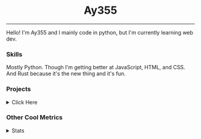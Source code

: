 <h1 align="center"><b>Ay355</b></h1>

---

Hello! I'm Ay355 and I mainly code in python, but I'm currently learning web dev.


### Skills

Mostly Python. Though I'm getting better at JavaScript, HTML, and CSS. And Rust because it's the new thing and it's fun.


### Projects

<details>
 <summary>Click Here</summary>
<br>

 This is probably out of date

[Standle](https://discord.com/oauth2/authorize?client_id=810345494223781899&scope=bot&permissions=8)
 - A multipurpose discord bot for your discord server. Has useful and fun commands for you to mess around with. Made with [discord.py](https://www.github.com/Rapptz/discord.py).

[RoboAy355](https://github.com/Ay-355/RoboAy355)
 - A personal discord bot that I use for random things.

[Asyncdictionary](https://github.com/Ay-355/asyncdictionary)
 - An async wrapper for the freedictionaryAPI. See the README for more info.

 
That's pretty much it, other stuff is closed-source.
 
</details>


### Other Cool Metrics


<details>
<summary>Stats</summary>
<br>
 
<a href="https://github.com/Ay-355">
 <img align="center" src="https://github-readme-stats.vercel.app/api?username=Ay-355&theme=tokyonight&show_icons=true&count_private=true&hide_border=true" />
</a><a href="https://github.com/Ay-355">
  <img align="center" src="https://github-readme-stats.vercel.app/api/top-langs/?username=Ay-355&hide=toml,yaml,cmake&layout=compact&langs_count=8&theme=tokyonight&hide_border=true" />
</a>

 
&nbsp; <!-- Space character to put some space between the different stat types. -->

 
<!--START_SECTION:waka-->
**🐱 My GitHub Data** 

> 🏆 552 Contributions in the Year 2021
 > 
> 📦 1.4 kB Used in GitHub's Storage 
 > 
> 🚫 Not Opted to Hire
 > 
> 📜 13 Public Repositories 
 > 
> 🔑 2 Private Repositories  
 > 
**I'm an Early 🐤** 

```text
🌞 Morning    16 commits     █░░░░░░░░░░░░░░░░░░░░░░░░   5.95% 
🌆 Daytime    121 commits    ███████████░░░░░░░░░░░░░░   44.98% 
🌃 Evening    126 commits    ███████████░░░░░░░░░░░░░░   46.84% 
🌙 Night      6 commits      ░░░░░░░░░░░░░░░░░░░░░░░░░   2.23%

```
📅 **I'm Most Productive on Monday** 

```text
Monday       47 commits     ████░░░░░░░░░░░░░░░░░░░░░   17.47% 
Tuesday      29 commits     ██░░░░░░░░░░░░░░░░░░░░░░░   10.78% 
Wednesday    25 commits     ██░░░░░░░░░░░░░░░░░░░░░░░   9.29% 
Thursday     43 commits     ████░░░░░░░░░░░░░░░░░░░░░   15.99% 
Friday       45 commits     ████░░░░░░░░░░░░░░░░░░░░░   16.73% 
Saturday     47 commits     ████░░░░░░░░░░░░░░░░░░░░░   17.47% 
Sunday       33 commits     ███░░░░░░░░░░░░░░░░░░░░░░   12.27%

```


📊 **This Week I Spent My Time On** 

```text
💬 Programming Languages: 
Lua                      1 hr 53 mins        ██████████░░░░░░░░░░░░░░░   42.99% 
Python                   1 hr 26 mins        ████████░░░░░░░░░░░░░░░░░   32.88% 
Rust                     39 mins             ███░░░░░░░░░░░░░░░░░░░░░░   14.94% 
PowerShell               22 mins             ██░░░░░░░░░░░░░░░░░░░░░░░   8.42% 
Git                      0 secs              ░░░░░░░░░░░░░░░░░░░░░░░░░   0.37%

🔥 Editors: 
Neovim                   3 hrs 57 mins       ██████████████████████░░░   90.31% 
VS Code                  15 mins             █░░░░░░░░░░░░░░░░░░░░░░░░   6.04% 
Notepad++                9 mins              █░░░░░░░░░░░░░░░░░░░░░░░░   3.64%

🐱‍💻 Projects: 
nvim                     1 hr 53 mins        ██████████░░░░░░░░░░░░░░░   42.99% 
school                   1 hr 9 mins         ██████░░░░░░░░░░░░░░░░░░░   26.43% 
haste-cli                40 mins             ███░░░░░░░░░░░░░░░░░░░░░░   15.29% 
Unknown Project          22 mins             ██░░░░░░░░░░░░░░░░░░░░░░░   8.67% 
asyncdictionary          16 mins             █░░░░░░░░░░░░░░░░░░░░░░░░   6.37%

💻 Operating System: 
Windows                  4 hrs 23 mins       █████████████████████████   100.0%

```

**I Mostly Code in Python** 

```text
Python                   7 repos             █████████████████░░░░░░░░   70.0% 
HTML                     1 repo              ██░░░░░░░░░░░░░░░░░░░░░░░   10.0% 
C++                      1 repo              ██░░░░░░░░░░░░░░░░░░░░░░░   10.0% 
Rust                     1 repo              ██░░░░░░░░░░░░░░░░░░░░░░░   10.0%

```



 Last Updated on 18/10/2021
<!--END_SECTION:waka-->
</details>
